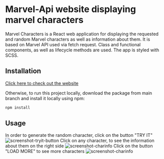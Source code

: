 # Marvel-Api website displaying marvel characters 

Marvel Characters is a React web application for displaying the requested and random Marvel characters as well as information about them.
It is based on Marvel API used via fetch request.
Class and functional components, as well as lifecycle methods are used.
The app is styled with SCSS.

## Installation

[Click here to check out the website](https://valeriiaproskuriakova.github.io/React-App-MarvelCharacters/)


Otherwise, to run this project locally, download the package from main branch and install it locally using npm:

```bash
npm install
```

## Usage

In order to generate the random character, click on the button "TRY IT" ![screenshot-tryit-button](/src/resources/img/screenshots_github/tryit?raw=true)
Click on any character, to see the information about them on the right side ![screenshot-charinfo](/src/resources/img/screenshots_github/charinfo?raw=true)
Click on the button "LOAD MORE" to see more characters ![screenshot-charinfo](/src/resources/img/screenshots_github/loadmore?raw=true)
